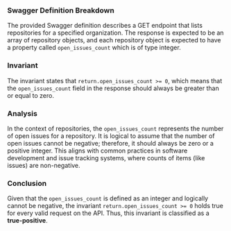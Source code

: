 ### Swagger Definition Breakdown
The provided Swagger definition describes a GET endpoint that lists repositories for a specified organization. The response is expected to be an array of repository objects, and each repository object is expected to have a property called `open_issues_count` which is of type integer.

### Invariant
The invariant states that `return.open_issues_count >= 0`, which means that the `open_issues_count` field in the response should always be greater than or equal to zero.

### Analysis
In the context of repositories, the `open_issues_count` represents the number of open issues for a repository. It is logical to assume that the number of open issues cannot be negative; therefore, it should always be zero or a positive integer. This aligns with common practices in software development and issue tracking systems, where counts of items (like issues) are non-negative.

### Conclusion
Given that the `open_issues_count` is defined as an integer and logically cannot be negative, the invariant `return.open_issues_count >= 0` holds true for every valid request on the API. Thus, this invariant is classified as a **true-positive**.
